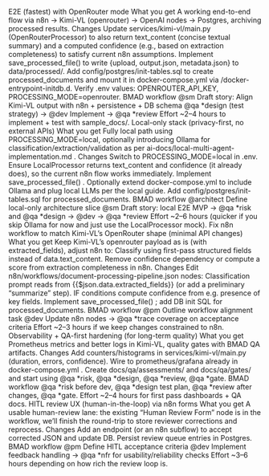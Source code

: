 
E2E (fastest) with OpenRouter mode
What you get
A working end-to-end flow via n8n → Kimi-VL (openrouter) → OpenAI nodes → Postgres, archiving processed results.
Changes
Update 
services/kimi-vl/main.py
 (OpenRouterProcessor) to also return text_content (concise textual summary) and a computed confidence (e.g., based on extraction completeness) to satisfy current n8n assumptions.
Implement 
save_processed_file()
 to write {upload, output.json, metadata.json} to data/processed/.
Add config/postgres/init-tables.sql to create processed_documents and mount it in 
docker-compose.yml
 via /docker-entrypoint-initdb.d.
Verify .env values: OPENROUTER_API_KEY, PROCESSING_MODE=openrouter.
BMAD workflow
@sm Draft story: Align Kimi-VL output with n8n + persistence + DB schema
@qa *design (test strategy) → @dev Implement → @qa *review
Effort
~2–4 hours to implement + test with sample_docs/.
Local-only stack (privacy-first, no external APIs)
What you get
Fully local path using PROCESSING_MODE=local, optionally introducing Ollama for classification/extraction/validation as per 
ai-docs/local-multi-agent-implementation.md
.
Changes
Switch to PROCESSING_MODE=local in .env.
Ensure 
LocalProcessor
 returns text_content and confidence (it already does), so the current n8n flow works immediately.
Implement 
save_processed_file()
.
Optionally extend 
docker-compose.yml
 to include Ollama and plug local LLMs per the local guide.
Add config/postgres/init-tables.sql for processed_documents.
BMAD workflow
@architect Define local-only architecture slice
@sm Draft story: local E2E MVP → @qa *risk and @qa *design → @dev → @qa *review
Effort
~2–6 hours (quicker if you skip Ollama for now and just use the LocalProcessor mock).
Fix n8n workflow to match Kimi-VL’s OpenRouter shape (minimal API changes)
What you get
Keep Kimi-VL’s openrouter payload as is (with extracted_fields), adjust n8n to:
Classify using first-pass structured fields instead of data.text_content.
Remove confidence dependency or compute a score from extraction completeness in n8n.
Changes
Edit 
n8n/workflows/document-processing-pipeline.json
 nodes:
Classification prompt reads from {{$json.data.extracted_fields}} (or add a preliminary “summarize” step).
IF conditions compute confidence from e.g. presence of key fields.
Implement 
save_processed_file()
; add DB init SQL for processed_documents.
BMAD workflow
@pm Outline workflow alignment task
@dev Update n8n nodes → @qa *trace coverage on acceptance criteria
Effort
~2–3 hours if we keep changes constrained to n8n.
Observability + QA-first hardening (for long-term quality)
What you get
Prometheus metrics and better logs in Kimi-VL, quality gates with BMAD QA artifacts.
Changes
Add counters/histograms in 
services/kimi-vl/main.py
 (duration, errors, confidence).
Wire to prometheus/grafana already in 
docker-compose.yml
.
Create docs/qa/assessments/ and docs/qa/gates/ and start using @qa *risk, @qa *design, @qa *review, @qa *gate.
BMAD workflow
@qa *risk before dev, @qa *design test plan, @qa *review after changes, @qa *gate.
Effort
~2–4 hours for first pass dashboards + QA docs.
HITL review UX (human-in-the-loop) via n8n forms
What you get
A usable human-review lane: the existing “Human Review Form” node is in the workflow, we’ll finish the round-trip to store reviewer corrections and reprocess.
Changes
Add an endpoint (or an n8n subflow) to accept corrected JSON and update DB.
Persist review queue entries in Postgres.
BMAD workflow
@pm Define HITL acceptance criteria
@dev Implement feedback handling → @qa *nfr for usability/reliability checks
Effort
~3–6 hours depending on how rich the review loop is.